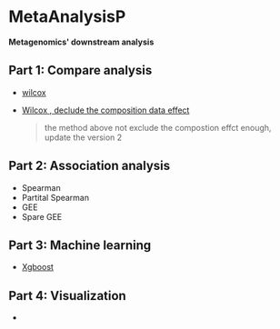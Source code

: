 # MetaAnalysisP
**Metagenomics' downstream analysis**
## Part 1: Compare analysis
* [wilcox](./script/wilcox/)
* [Wilcox , declude the composition data effect](./script/wilcox_decom) 

  >the method above not exclude the compostion effct enough, update the version 2
## Part 2: Association analysis
* Spearman
* Partital Spearman
* GEE 
* Spare GEE
## Part 3: Machine learning
* [Xgboost](./script/xgboost)
## Part 4: Visualization
* 
